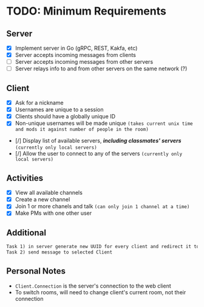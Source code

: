 # TODO: Minimum Requirements

## Server

- [x] Implement server in Go (gRPC, REST, Kakfa, etc)
- [x] Server accepts incoming messages from clients
- [ ] Server accepts incoming messages from other servers
- [ ] Server relays info to and from other servers on the same network (?)

## Client

- [x] Ask for a nickname
- [x] Usernames are unique to a session
- [x] Clients should have a globally unique ID
- [x] Non-unique usernames will be made unique `(takes current unix time and mods it against number of people in the room)`
- [/] Display list of available servers, ***including classmates' servers*** `(currently only local servers)`
- [/] Allow the user to connect to any of the servers `(currently only local servers)`

## Activities

- [x] View all available channels
- [x] Create a new channel
- [x] Join 1 or more chanels and talk `(can only join 1 channel at a time)`
- [x] Make PMs with one other user

## Additional

```md
Task 1) in server generate new UUID for every client and redirect it to every message
Task 2) send message to selected Client
```

## Personal Notes

- `Client.Connection` is the server's connection to the web client
- To switch rooms, will need to change client's current room, not their connection
